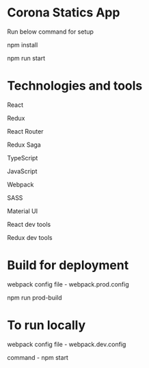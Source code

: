 # Corona Statics App

Run below command for setup

npm install

npm run start


# Technologies and tools  
React

Redux

React Router

Redux Saga

TypeScript

JavaScript

Webpack

SASS

Material UI

React dev tools

Redux dev tools

# Build for deployment
webpack config file - webpack.prod.config 

npm run prod-build

# To run locally
webpack config file - webpack.dev.config 

command - npm start 

